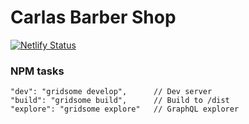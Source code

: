 # Carlas Barber Shop

[![Netlify Status](https://api.netlify.com/api/v1/badges/bbc3a622-e153-4f76-aff9-18bca5b81f4a/deploy-status)](https://app.netlify.com/sites/carlasbarbershop/deploys)


### NPM tasks

```
"dev": "gridsome develop",      // Dev server
"build": "gridsome build",      // Build to /dist
"explore": "gridsome explore"   // GraphQL explorer
```
